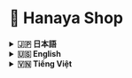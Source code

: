 

# 🌸 Hanaya Shop

<details>
<summary><strong>🇯🇵 日本語</strong></summary>

## 目次

- [🔗 リンク](#links-jp)
- [概要](#overview-jp)
- [🎯 プロジェクト目的](#goals-jp)
- [🌟 機能（Features）](#features-jp)
  - [👤 顧客向け](#customers-jp)
  - [🛠️ 管理者向け](#admin-section)
- [🛠️ 技術スタック（Technologies Used）](#tech-jp)
  - [💡 ハイライトと実運用効果（Highlights & Impact）](#highlights-jp)
- [🗂️ ディレクトリ構成](#structure-jp)
- [🔗 インストール/セットアップのご案内](#install-jp)



## 🔗 リンク <a id="links-jp"></a>

- Webサイト: [Hanaya Shop](http://hanayashop.com)
- デモ動画: [YouTube Demo](https://youtu.be/your-demo-id)

## 概要 <a id="overview-jp"></a>

ベトナムでは、特に祝祭期に、鮮度が短い花が売れ残り、価値を生む前に廃棄されてしまう課題が存在します。販売機会の逸失と需要とのミスマッチが、事業者の損失と社会的な無駄を生み出しています。

**Hanaya Shop**は、この「もったいない」をテクノロジーで減らすために生まれたオンライン・フラワーショップです。販売者の露出を広げ、顧客との接点を増やし、最適なタイミングで最適な顧客に花を届ける——そのためのプロダクトとして設計されています。直感的なUI/UX、堅牢な在庫・注文・決済ドメイン、運用に耐える管理機能を備え、将来的には販売者と顧客のマッチングをさらに高度化して、廃棄ゼロに近づけることを目指します。

---

## 🎯 プロジェクト目的 <a id="goals-jp"></a>

- 現実の課題（廃棄）に向き合い、販売機会と需要のマッチングを最適化する
- 花屋向けにシンプルで拡張性の高いECプラットフォームを提供し、導入/運用コストを下げる
- 在庫・注文・決済の業務を安全に自動化し、人的ミスを減らす
- 管理者ダッシュボードで売上・在庫・人気商品などを可視化し、意思決定を高速化する
- 将来的な外部連携（決済、地図、通知、レコメンド）に備えた拡張性を確保する

---

## 🌟 機能（Features） <a id="features-jp"></a>

### 👤 顧客向け <a id="customers-jp"></a>
- 商品一覧・詳細、カテゴリ/用途/価格のフィルタリング
- ベストセラーや特価商品のハイライト表示
- カート、注文作成、購入履歴
- 多言語切替（例：日本語/英語/ベトナム語）
- 注文ステータスに応じたメール通知
- チャットボットによる購買サポート
- 直感的な住所選択（地図API連携）
- 多様な決済手段（代金引換、銀行カード、PayPal）

## 🛠️ 管理者向け <a id="admin-section"></a>
- 商品カテゴリ・商品CRUD（表示/非表示切替含む）
- 注文の承認/キャンセル/ステータス更新、効率的な処理UI
- 在庫監視（売り切れ/閾値接近の把握）
- 月次売上などのダッシュボード指標・統計
- 顧客管理、購入傾向の把握

---

## 🛠️ 技術スタック（Technologies Used） <a id="tech-jp"></a>

- PHP 8.2 / Laravel 12.2
- MySQL, Redis
- Blade, Tailwind CSS
- Docker Compose
- TinyMCE (Tiny Cloud), 各種Map API

### 💡 ハイライトと実運用効果（Highlights & Impact） <a id="highlights-jp"></a>

- Docker Compose: 環境差異を排除し、1コマンドで導入。本番更新はイメージ差し替えで安全・迅速。
- SSR + Tailwind: 初期表示が速くSEOに有利。離脱率を抑制し、コンバージョン改善。
- キュー（Redis）: メール通知や重い処理を非同期化し、応答速度を安定化。
- チャットボット: 購入前の疑問解消を自動化し、カゴ落ちを削減。
- TinyMCE: 記事/販促の表現力向上で集客を強化。
- Map API: 住所入力のミスを削減し、配送トラブルを減少。
- 複数決済（代金引換・カード・PayPal）: 決済ハードルを下げ、成約率を向上。

---

## 🗂️ ディレクトリ構成 <a id="structure-jp"></a>

```bash
hanaya-shop/
├── app/                # コントローラー、モデル、サービス
├── bootstrap/          # Laravel初期化
├── config/             # システム設定
├── database/           # マイグレーション・シーダー
├── public/             # 画像・エントリポイント
├── resources/          # CSS・JS・Bladeテンプレート
├── routes/             # Web/APIルーティング
├── storage/            # アップロード・ログ
├── tests/              # ユニット・機能テスト
├── Dockerfile          # Docker設定
├── docker-compose.yml  # Docker環境構築
└── README.md           # ドキュメント
```

---

## 🔗 インストール/セットアップのご案内 <a id="install-jp"></a>

- 本番環境（Production）: [DEPLOYMENT_GUIDE.md](./%23GUIDE/DEPLOYMENT_GUIDE.md)
- 開発環境（Developing）: [README_DEV.md](./%23GUIDE/README_DEV.md)

</details>


<details>
<summary><strong>🇺🇸 English</strong></summary>

## Table of Contents

- [🔗 Links](#links-en)
- [Overview](#overview-en)
- [🎯 Project Goals](#goals-en)
- [🌟 Features](#features-en)
  - [👤 For Customers](#customers-en)
  - [🛠️ For Admins](#admin-en)
- [🛠️ Technologies Used](#tech-en)
  - [💡 Highlights & Real-world Impact](#highlights-en)
- [🗂️ Project Structure](#structure-en)
- [🔗 Installation / Setup](#install-en)

## 🔗 Links <a id="links-en"></a>

- Website: [Hanaya Shop](http://hanayashop.com)
- Demo video: [YouTube Demo](https://youtu.be/your-demo-id)

## Overview <a id="overview-en"></a>

In Vietnam, especially during holidays, many fresh flowers are wasted because freshness is short and buyers are not reached in time. This mismatch between supply and demand hurts sellers and creates social waste.

**Hanaya Shop** is built to tackle this real problem. It expands exposure for sellers, increases buyer touchpoints, and helps every flower meet the right customer at the right time. With modern, intuitive UX, a reliable Laravel backend, SSR-first rendering, and a pragmatic domain model for inventory, orders, and payments, the platform is production-ready and designed to evolve toward smarter buyer–seller matching and near-zero waste.

---

## 🎯 Project Goals <a id="goals-en"></a>

- Confront the real-world waste problem by improving the match between supply and demand
- Offer a simple, extensible platform that lowers deployment and operating costs for flower shops
- Automate inventory, ordering, and payments safely to reduce human error
- Provide actionable insights via dashboards (revenue, stock, best-sellers) to speed decision-making
- Keep the architecture open for future integrations (payments, maps, notifications, recommendations)

---

## 🌟 Features <a id="features-en"></a>

### 👤 For Customers <a id="customers-en"></a>
- Product catalog and details with category/occasion/price filters
- Best-seller and special-deal highlights
- Cart, checkout, and order history
- Multi-language switching (e.g., Japanese/English/Vietnamese)
- Email notifications for order status updates
- Chatbot assistance during browsing and checkout
- Intuitive address selection with map API integration
- Multiple payment options: Cash on Delivery (COD), bank card, PayPal

## 🛠️ For Admins <a id="admin-en"></a>
- Category and product CRUD with visibility toggles
- Efficient order processing (approve/cancel/update status)
- Inventory monitoring (low-stock alerts)
- KPIs and dashboards including monthly revenue tracking
- Customer management and purchasing insights

---

## 🛠️ Technologies Used <a id="tech-en"></a>

- PHP 8.2 / Laravel 12.2
- MySQL, Redis
- Blade, Tailwind CSS
- Docker Compose
- TinyMCE (Tiny Cloud), Map API

### 💡 Highlights & Real-world Impact <a id="highlights-en"></a>

- Docker Compose: One-command installs and safe, image-based production updates; eliminates environment drift.
- SSR + Tailwind: Faster first paint and better SEO; reduces bounce and improves conversion.
- Queues (Redis): Offloads email and heavy tasks; keeps requests fast and stable.
- Chatbot: Automates pre-purchase Q&A; reduces cart abandonment.
- TinyMCE: Better, richer promotional content; improves engagement.
- Map API: Fewer address errors; fewer delivery issues and support tickets.
- Multiple payments (COD, bank card, PayPal): Lowers checkout friction; increases successful payments.

---

## 🗂️ Project Structure <a id="structure-en"></a>

```bash
hanaya-shop/
├── app/                # Controllers, models, services
├── bootstrap/          # Laravel initialization
├── config/             # System configuration
├── database/           # Migrations & seeders
├── public/             # Images & entry point
├── resources/          # CSS, JS, Blade templates
├── routes/             # Web/API routing
├── storage/            # Uploads, logs
├── tests/              # Unit & feature tests
├── Dockerfile          # Docker configuration
├── docker-compose.yml  # Docker setup
└── README.md           # Documentation
```

---

## 🔗 Installation / Setup <a id="install-en"></a>

- Production guide: [DEPLOYMENT_GUIDE.md](./%23GUIDE/DEPLOYMENT_GUIDE.md)
- Development guide: [README_DEV.md](./%23GUIDE/README_DEV.md)

</details>


<details>
<summary><strong>🇻🇳 Tiếng Việt</strong></summary>

## Mục lục

- [🔗 Đường dẫn](#links-vi)
- [Giới thiệu](#overview-vi)
- [🎯 Mục tiêu dự án](#goals-vi)
- [🌟 Tính năng](#features-vi)
  - [👤 Trang người dùng](#customers-vi)
  - [🛠️ Trang quản trị](#admin-vi)
- [🛠️ Công nghệ sử dụng](#tech-vi)
  - [💡 Điểm nổi bật & Hiệu quả thực tế](#highlights-vi)
- [🗂️ Cấu trúc dự án](#structure-vi)
- [🔗 Hướng dẫn cài đặt / thiết lập](#install-vi)

## 🔗 Đường dẫn <a id="links-vi"></a>

- Trang web: [Hanaya Shop](http://hanayashop.com)
- Video demo: [YouTube Demo](https://youtu.be/your-demo-id)

## Giới thiệu <a id="overview-vi"></a>

Ở Việt Nam, đặc biệt vào các dịp lễ Tết, rất nhiều bông hoa bị bỏ đi do thời gian tươi ngắn và người bán không kịp tiếp cận đúng khách hàng. Sự lệch pha giữa cung và cầu gây lãng phí xã hội và thiệt hại cho người bán.

**Hanaya Shop** được xây dựng để giải quyết vấn đề thực tế đó. Nền tảng giúp mở rộng mức độ hiển thị của cửa hàng, tăng điểm chạm với khách hàng, và đưa mỗi bông hoa đến đúng người, đúng thời điểm. Ứng dụng có UI/UX hiện đại, backend Laravel tin cậy, SSR nhanh, và mô hình nghiệp vụ thực tế cho tồn kho, đơn hàng, thanh toán. Tầm nhìn dài hạn là tăng cường kết nối người bán–người mua, tiến tới giảm thiểu hoa bị lãng phí đến mức thấp nhất.

---

## 🎯 Mục tiêu dự án <a id="goals-vi"></a>

- Trực diện bài toán lãng phí bằng cách tối ưu kết nối cung–cầu và tăng chuyển đổi
- Cung cấp nền tảng đơn giản, dễ mở rộng, giảm chi phí triển khai/vận hành cho cửa hàng
- Tự động hóa an toàn các quy trình tồn kho, đặt hàng, thanh toán để giảm sai sót
- Cung cấp dashboard số liệu (doanh thu, tồn kho, bán chạy) hỗ trợ quyết định nhanh
- Mở đường cho tích hợp tương lai (thanh toán, bản đồ, thông báo, gợi ý sản phẩm)

---

## 🌟 Tính năng <a id="features-vi"></a>

### 👤 Trang người dùng <a id="customers-vi"></a>
- Danh mục/chi tiết sản phẩm, lọc theo loại/dịp/giá
- Nổi bật Best Seller, ưu đãi giảm giá mạnh
- Giỏ hàng, đặt hàng, lịch sử mua
- Đổi ngôn ngữ (Nhật/Anh/Việt)
- Thông báo qua email theo trạng thái đơn hàng
- Chatbot hỗ trợ tư vấn
- Chọn địa chỉ trực quan với bản đồ (Map API)
- Thanh toán đa dạng: Thanh toán khi nhận hàng (COD), thẻ ngân hàng, PayPal

## 🛠️ Trang quản trị <a id="admin-vi"></a>
- Quản lý danh mục, sản phẩm (CRUD, bật/tắt hiển thị)
- Xử lý đơn hàng tiện lợi (duyệt/huỷ/cập nhật trạng thái)
- Theo dõi tồn kho (cảnh báo sắp hết hàng)
- Thống kê/KPI, theo dõi doanh thu hàng tháng
- Quản lý khách hàng, phân tích hành vi mua

---

## 🛠️ Công nghệ sử dụng <a id="tech-vi"></a>

- PHP 8.2 / Laravel 12.2
- MySQL, Redis
- Blade, Tailwind CSS
- Docker Compose
- TinyMCE (Tiny Cloud), Map API

### 💡 Điểm nổi bật & Hiệu quả thực tế <a id="highlights-vi"></a>

- Docker Compose: Cài đặt 1 lệnh, cập nhật an toàn bằng cách thay image; loại bỏ sai lệch môi trường.
- SSR + Tailwind: Hiển thị đầu nhanh, tốt cho SEO; giảm bounce và tăng chuyển đổi.
- Hàng đợi (Redis): Đẩy email và tác vụ nặng sang nền; giữ request nhanh và ổn định.
- Chatbot: Tự động giải đáp trước khi mua; giảm tỷ lệ bỏ giỏ hàng.
- TinyMCE: Nội dung tiếp thị giàu hình ảnh; tăng tương tác.
- Map API: Ít sai địa chỉ; giảm lỗi giao hàng và hỗ trợ khách hàng.
- Thanh toán đa dạng (COD, thẻ ngân hàng, PayPal): Giảm ma sát khi checkout; tăng tỉ lệ thanh toán thành công.

---

## 🗂️ Cấu trúc dự án <a id="structure-vi"></a>

```bash
hanaya-shop/
├── app/                # Controller, model, service
├── bootstrap/          # Khởi tạo Laravel
├── config/             # Cấu hình hệ thống
├── database/           # Migration & seeder
├── public/             # Hình ảnh, entry point
├── resources/          # CSS, JS, Blade template
├── routes/             # Tuyến web/API
├── storage/            # Upload, log
├── tests/              # Unit test & feature test
├── Dockerfile          # Docker config
├── docker-compose.yml  # Docker setup
└── README.md           # Tài liệu dự án
```

---

## 🔗 Hướng dẫn cài đặt / thiết lập <a id="install-vi"></a>

- Production: [DEPLOYMENT_GUIDE.md](./%23GUIDE/DEPLOYMENT_GUIDE.md)
- Developing: [README_DEV.md](./%23GUIDE/README_DEV.md)

</details>